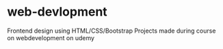 # web-devlopment
Frontend design using HTML/CSS/Bootstrap
Projects made during course on webdevelopment on udemy
